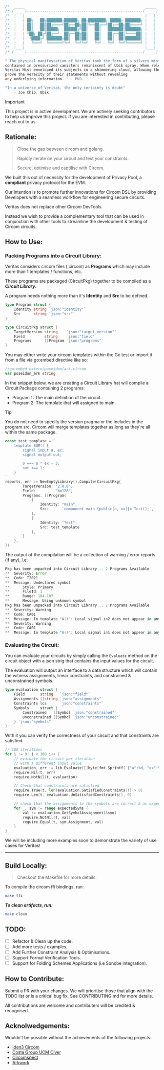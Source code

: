 ```go
/*  _____                                                       _____  */
/* ( ___ )-----------------------------------------------------( ___ ) */
/*  |   |                                                       |   |  */
/*  |   | ██╗   ██╗███████╗██████╗ ██╗████████╗ █████╗ ███████╗ |   |  */
/*  |   | ██║   ██║██╔════╝██╔══██╗██║╚══██╔══╝██╔══██╗██╔════╝ |   |  */
/*  |   | ██║   ██║█████╗  ██████╔╝██║   ██║   ███████║███████╗ |   |  */
/*  |   | ╚██╗ ██╔╝██╔══╝  ██╔══██╗██║   ██║   ██╔══██║╚════██║ |   |  */
/*  |   |  ╚████╔╝ ███████╗██║  ██║██║   ██║   ██║  ██║███████║ |   |  */
/*  |   |   ╚═══╝  ╚══════╝╚═╝  ╚═╝╚═╝   ╚═╝   ╚═╝  ╚═╝╚══════╝ |   |  */
/*  |___|                                                       |___|  */
/* (_____)-----------------------------------------------------(_____) */

" The physical manifestation of Veritas took the form of a silvery mist,
contained in pressurized canisters reminiscent of Ubik spray. When released,
Veritas Mist enveloped its subjects in a shimmering cloud, allowing them to
prove the veracity of their statements without revealing
any underlying information. " - PKD.

"In a universe of Veritas, the only certainty is doubt"
	- Joe Chip, Ubik
```

> [!Important]
> This project is in active development.
> We are actively seeking contributors to help us improve this project.
> If you are interested in contributing, please reach out to us.

## Rationale:

> Close the gap between circom and golang.
>
> Rapidly iterate on your circuit and test your constraints.
>
> Secure, optimise and captilise with Circom.

We built this out of necessity for the development of Privacy Pool,
a **compliant** privacy protocol for the EVM.

Our intention is to promote further innovations for Circom DSL by providing
Developers with a seamless workflow for engineering secure circuits.

Veritas does not replace other Circom DevTools.

Instead we wish to provide a complementary tool that can be used in conjunction
with other tools to streamline the development & testing of Circom circuits.

## How to Use:

### Packing Programs into a Circuit Library:

Veritas considers circom files (.circom) as **Programs** which may include more than 1
templates / functions, etc.

These programs are packaged (CircuitPkg) together to be compiled as a **_Circuit Library._**

A program needs nothing more than it's **Identity** and **Src** to be defined.

```Go
type Program struct {
	Identity string `json:"identity"`
	Src      string `json:"src"`
}

type CircuitPkg struct {
	TargetVersion string    `json:"target_version"`
	Field         string    `json:"field"`
	Programs      []Program `json:"programs"`
}
```

You may either write your circom templates within the Go test or import it from a file
via go:embed directive like so:

```Go
//go:embed extern/poseidon/ark.circom
var poseidon_ark string
```

In the snippet below, we are creating a Circuit Library hat will compile a
Circuit Package containing 2 programs:

-   Program 1: The main definition of the circuit.
-   Program 2: The template that will assigned to main.

> [!Tip]
> You do not need to specify the version pragma or the includes in the program src.
> Circom will merge templates together as long as they're all within the same package.

```Go
const test_template = `
    template SUM() {
        signal input a, ex;
        signal output out;

        0 === a * ex - 3;
        out <== 1;
    }
`
reports, err := NewEmptyLibrary().Compile(CircuitPkg{
        TargetVersion: "2.0.0",
        Field:         "bn128",
        Programs: []Program{
           	{
          		Identity: "main",
          		Src:      `component main {public[a, ex]}= Test();`,
           	},
           	{
               	Identity: "Test",
                Src: test_template
            },
       	}
    },
})
```

The output of the compilation will be a collection of warning / error reports (if any), i.e:

```Rust
Pkg has been unpacked into Circuit Library .. 2 Programs Available
**	Severity: Error
**	Code: T2021
**	Message: Undeclared symbol
**		Style: Primary
**		FileId: 1
**		Range: 104-107
**		Message: Using unknown symbol
Pkg has been unpacked into Circuit Library .. 2 Programs Available
**	Severity: Warning
**	Code: CA01
**	Message: In template "A()": Local signal in2 does not appear in any constraint
**	Severity: Warning
**	Code: CA01
**	Message: In template "A()": Local signal in1 does not appear in any constraint
```

### Evaluating the Circuit:

You can evaluate your circuits by simply calling the `Evaluate` method on the circuit object
with a json strig that contains the input values for the circuit.

The evaluation will output an interface to a data structure which will contain the witness assignments,
linear constraints, and constrained & unconstrained symbols.

```Go
type evaluation struct {
	Field       string   `json:"field"`
	Assignments []string `json:"assignments"`
	Constraints lcs      `json:"constraints"`
	Symbols     struct {
		Constrained   []Symbol `json:"constrained"`
		Unconstrained []Symbol `json:"unconstrained"`
	} `json:"symbols"`
}
```

With it you can verify the correctness of your circuit and that constraints are satisfied.

```Go
// 100 iterations
for i := 0; i < 100 i++ {
    // evaluate the circuit per iteration
    // with a different input value
    evaluation, err := lib.Evaluate([]byte(fmt.Sprintf(`{"a":%d, "ex":%s}`, i, i*3)))
    require.Nil(t, err)
    require.NotNil(t, evaluation)

    // Check that constraints are satisfied
    require.True(t, len(evaluation.SatisfiedConstraints()) > 0)
    require.Len(t, evaluation.UnSatisfiedConstraints(), 0)

    // check that the assignments to the symbols are correct & as expected
   	for _, sym := range expectedSyms {
		val := evaluation.GetSymbolAssignment(&sym)
		require.NotNil(t, val)
		require.Equal(t, sym.Assignment, val)
	}
}
```

We will be including more examples soon to demonstrate the variety of use cases for Veritas!

---

## Build Locally:

> Checkout the Makefile for more details.

To compile the circom ffi bindings, run:

```bash
make ffi
```

**_To clean artifacts, run:_**

```bash
make clean
```

## TODO:

-   [ ] Refactor & Clean up the code.
-   [ ] Add more tests / examples.
-   [ ] Add Further Constraint Analysis & Optimisations.
-   [ ] Support Formal Verification Tools.
-   [ ] Support for Folding Schemes Applications (i.e Sonobe integration).

## How to Contribute:

Submit a PR with your changes.
We will prioritise those that align with the TODO list or is a critical bug fix.
See CONTRIBUTING.md for more details.

All contributions are welcome and contributers will be credited & recognised.

## Acknolwedgements:

Wouldn't be possible without the achievements of the following projects:

-   [Iden3 Circom](https://github.com/iden3/circom)
-   [Costa Group UCM Civer](https://github.com/costa-group/circom_civer)
-   [Circomspect](https://github.com/trailofbits/circomspect)
-   [Arkwork](https://github.com/arkworks-rs)
